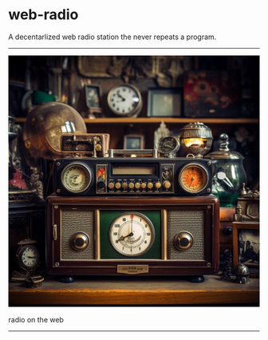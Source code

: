 # web-radio
A decentarlized web radio station the never repeats a program.
******************************************************************************************************************************************************************************
![lirary-of-alexandria](radio.jpg) 

radio on the web
******************************************************************************************************************************************************************************
